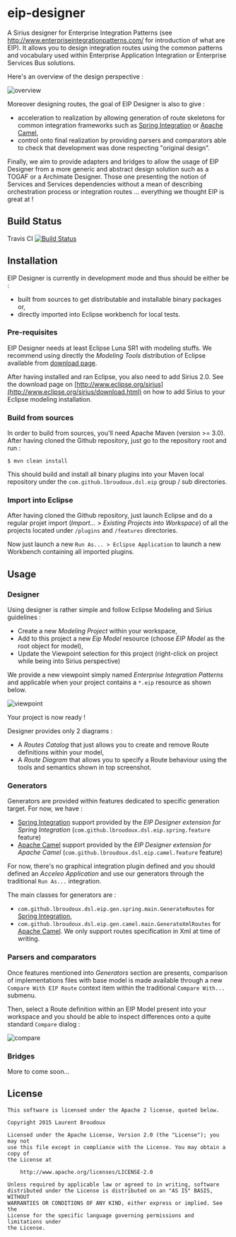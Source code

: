 # eip-designer

A Sirius designer for Enterprise Integration Patterns (see http://www.enterpriseintegrationpatterns.com/ for introduction of what are EIP). It allows you to design integration routes using the common patterns and vocabulary used within Enterprise Application Integration or Enterprise Services Bus solutions.

Here's an overview of the design perspective :

![overview](https://raw.githubusercontent.com/lbroudoux/eip-designer/master/assets/eip-designer.png)  

Moreover designing routes, the goal of EIP Designer is also to give : 
* acceleration to realization by allowing generation of route skeletons for common integration frameworks such as [Spring Integration](http://projects.spring.io/spring-integration/) or [Apache Camel](http://camel.apache.org),
* control onto final realization by providing parsers and comparators able to check that development was done respecting "original design". 

Finally, we aim to provide adapters and bridges to allow the usage of EIP Designer from a more generic and abstract design solution such as a TOGAF or a Archimate Designer. Those one presenting the notion of Services and Services dependencies without a mean of describing orchestration process or integration routes ... everything we thought EIP is great at ! 


## Build Status

Travis CI [![Build Status](https://travis-ci.org/lbroudoux/eip-designer.png?branch=master)](https://travis-ci.org/lbroudoux/eip-designer)


## Installation

EIP Designer is currently in development mode and thus should be either be : 
* built from sources to get distributable and installable binary packages or,
* directly imported into Eclipse workbench for local tests.

### Pre-requisites

EIP Designer needs at least Eclipse Luna SR1 with modeling stuffs. We recommend using directly the _Modeling Tools_ distribution of Eclipse available from [download page](http://www.eclipse.org/downloads/).

After having installed and ran Eclipse, you also need to add Sirius 2.0. See the download page on [http://www.eclipse.org/sirius](http://www.eclipse.org/sirius/download.html) on how to add Sirius to your Eclipse modeling installation.

### Build from sources

In order to build from sources, you'll need Apache Maven (version >= 3.0). After having cloned the Github repository, just go to the repository root and run :

```
$ mvn clean install
```
This should build and install all binary plugins into your Maven local repository under the `com.github.lbroudoux.dsl.eip` group / sub directories.

### Import into Eclipse

After having cloned the Github repository, just launch Eclipse and do a regular projet import (_Import...  > Existing Projects into Workspace_) of all the projects located under `/plugins` and `/features` directories.  

Now just launch a new `Run As... > Eclipse Application` to launch a new Workbench containing all imported plugins.


## Usage

### Designer

Using designer is rather simple and follow Eclipse Modeling and Sirius guidelines :
* Create a new _Modeling Project_ within your workspace,
* Add to this project a new _Eip Model_ resource (choose _EIP Model_ as the root object for model),
* Update the Viewpoint selection for this project (right-click on project while being into Sirius perspective)

We provide a new viewpoint simply named _Enterprise Integration Patterns_ and applicable when your project contains a `*.eip` resource as shown below.

![viewpoint](https://raw.githubusercontent.com/lbroudoux/eip-designer/master/assets/eip-designer-viewpoint.png)

Your project is now ready !

Designer provides only 2 diagrams :
* A _Routes Catalog_ that just allows you to create and remove Route definitions within your model,
* A _Route Diagram_ that allows you to specify a Route behaviour using the tools and semantics shown in top screenshot.

### Generators

Generators are provided within features dedicated to specific generation target. For now, we have :
* [Spring Integration](http://projects.spring.io/spring-integration/) support provided by the _EIP Designer extension for Spring Integration_ (`com.github.lbroudoux.dsl.eip.spring.feature` feature)
* [Apache Camel](http://camel.apache.org) support provided by the _EIP Designer extension for Apache Camel_ (`com.github.lbroudoux.dsl.eip.camel.feature` feature)

For now, there's no graphical integration plugin defined and you should defined an _Acceleo Application_ and use our generators through the traditional `Run As...` integration.

The main classes for generators are :
* `com.github.lbroudoux.dsl.eip.gen.spring.main.GenerateRoutes` for [Spring Integration](http://projects.spring.io/spring-integration/),
* `com.github.lbroudoux.dsl.eip.gen.camel.main.GenerateXmlRoutes` for [Apache Camel](http://camel.apache.org). We only support routes specification in Xml at time of writing.

### Parsers and comparators

Once features mentioned into _Generators_ section are presents, comparison of implementations files with base model is made available through a new `Compare With EIP Route` context item within the traditional `Compare With...` submenu.

Then, select a Route definition within an EIP Model present into your workspace and you should be able to inspect differences onto a quite standard `Compare` dialog : 
   
![compare](https://raw.githubusercontent.com/lbroudoux/eip-designer/master/assets/eip-designer-compare.png)

### Bridges

More to come soon...


## License

```
This software is licensed under the Apache 2 license, quoted below.

Copyright 2015 Laurent Broudoux

Licensed under the Apache License, Version 2.0 (the "License"); you may not
use this file except in compliance with the License. You may obtain a copy of
the License at

    http://www.apache.org/licenses/LICENSE-2.0

Unless required by applicable law or agreed to in writing, software
distributed under the License is distributed on an "AS IS" BASIS, WITHOUT
WARRANTIES OR CONDITIONS OF ANY KIND, either express or implied. See the
License for the specific language governing permissions and limitations under
the License.
```




